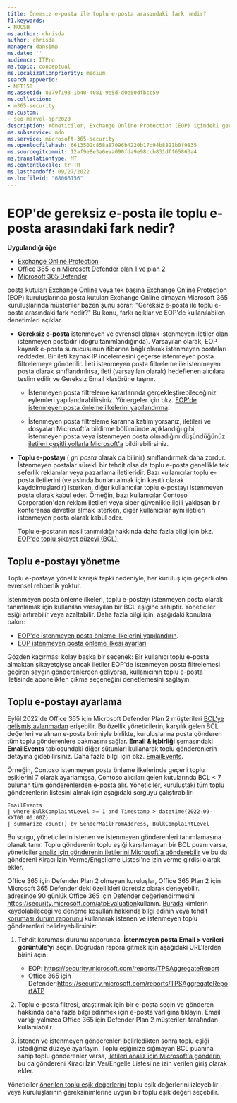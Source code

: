 ```yaml
---
title: Önemsiz e-posta ile toplu e-posta arasındaki fark nedir?
f1.keywords:
- NOCSH
ms.author: chrisda
author: chrisda
manager: dansimp
ms.date: ''
audience: ITPro
ms.topic: conceptual
ms.localizationpriority: medium
search.appverid:
- MET150
ms.assetid: 8079f193-1b40-4081-9e5d-d0e50dfbcc59
ms.collection:
- m365-security
ms.custom:
- seo-marvel-apr2020
description: Yöneticiler, Exchange Online Protection (EOP) içindeki gereksiz e-posta (istenmeyen posta) ile toplu e-posta (gri posta) arasındaki farklar hakkında bilgi edinebilir.
ms.subservice: mdo
ms.service: microsoft-365-security
ms.openlocfilehash: 6613502c858a87096b4220b17d94b8821b0f9835
ms.sourcegitcommit: 12af9e8e3a6eaa090fda9e98ccb831dff65863a4
ms.translationtype: MT
ms.contentlocale: tr-TR
ms.lasthandoff: 09/27/2022
ms.locfileid: "68066156"
---
```

# <a name="whats-the-difference-between-junk-email-and-bulk-email-in-eop"></a>EOP'de gereksiz e-posta ile toplu e-posta arasındaki fark nedir?

**Uygulandığı öğe**
- [Exchange Online Protection](exchange-online-protection-overview.md)
- [Office 365 için Microsoft Defender plan 1 ve plan 2](defender-for-office-365.md)
- [Microsoft 365 Defender](../defender/microsoft-365-defender.md)

posta kutuları Exchange Online veya tek başına Exchange Online Protection (EOP) kuruluşlarında posta kutuları Exchange Online olmayan Microsoft 365 kuruluşlarında müşteriler bazen şunu sorar: "Gereksiz e-posta ile toplu e-posta arasındaki fark nedir?" Bu konu, farkı açıklar ve EOP'de kullanılabilen denetimleri açıklar.

- **Gereksiz e-posta** istenmeyen ve evrensel olarak istenmeyen iletiler olan istenmeyen postadır (doğru tanımlandığında). Varsayılan olarak, EOP kaynak e-posta sunucusunun itibarına bağlı olarak istenmeyen postaları reddeder. Bir ileti kaynak IP incelemesini geçerse istenmeyen posta filtrelemeye gönderilir. İleti istenmeyen posta filtreleme ile istenmeyen posta olarak sınıflandırılırsa, ileti (varsayılan olarak) hedeflenen alıcılara teslim edilir ve Gereksiz Email klasörüne taşınır.

  - İstenmeyen posta filtreleme kararlarında gerçekleştirebileceğiniz eylemleri yapılandırabilirsiniz. Yönergeler için bkz. [EOP'de istenmeyen posta önleme ilkelerini yapılandırma](configure-your-spam-filter-policies.md).

  - İstenmeyen posta filtreleme kararına katılmıyorsanız, iletileri ve dosyaları Microsoft'a bildirme bölümünde açıklandığı gibi, istenmeyen posta veya istenmeyen posta olmadığını düşündüğünüz [iletileri çeşitli yollarla Microsoft'a](report-junk-email-messages-to-microsoft.md) bildirebilirsiniz.

- **Toplu e-postayı** ( _gri posta_ olarak da bilinir) sınıflandırmak daha zordur. İstenmeyen postalar sürekli bir tehdit olsa da toplu e-posta genellikle tek seferlik reklamlar veya pazarlama iletileridir. Bazı kullanıcılar toplu e-posta iletilerini (ve aslında bunları almak için kasıtlı olarak kaydolmuşlardır) isterken, diğer kullanıcılar toplu e-postayı istenmeyen posta olarak kabul eder. Örneğin, bazı kullanıcılar Contoso Corporation'dan reklam iletileri veya siber güvenlikle ilgili yaklaşan bir konferansa davetler almak isterken, diğer kullanıcılar aynı iletileri istenmeyen posta olarak kabul eder.

  Toplu e-postanın nasıl tanımıldığı hakkında daha fazla bilgi için bkz. [EOP'de toplu şikayet düzeyi (BCL).](bulk-complaint-level-values.md)

## <a name="how-to-manage-bulk-email"></a>Toplu e-postayı yönetme

Toplu e-postaya yönelik karışık tepki nedeniyle, her kuruluş için geçerli olan evrensel rehberlik yoktur.

İstenmeyen posta önleme ilkeleri, toplu e-postayı istenmeyen posta olarak tanımlamak için kullanılan varsayılan bir BCL eşiğine sahiptir. Yöneticiler eşiği artırabilir veya azaltabilir. Daha fazla bilgi için, aşağıdaki konulara bakın:

- [EOP'de istenmeyen posta önleme ilkelerini yapılandırın](configure-your-spam-filter-policies.md).
- [EOP istenmeyen posta önleme ilkesi ayarları](recommended-settings-for-eop-and-office365.md#eop-anti-spam-policy-settings)

Gözden kaçırması kolay başka bir seçenek: Bir kullanıcı toplu e-posta almaktan şikayetçiyse ancak iletiler EOP'de istenmeyen posta filtrelemesi geçiren saygın gönderenlerden geliyorsa, kullanıcının toplu e-posta iletisinde abonelikten çıkma seçeneğini denetlemesini sağlayın.

## <a name="how-to-tune-bulk-email"></a>Toplu e-postayı ayarlama

Eylül 2022'de Office 365 için Microsoft Defender Plan 2 müşterileri [BCL'ye gelişmiş avlanmadan](/microsoft-365/security/defender/advanced-hunting-overview) erişebilir. Bu özellik yöneticilerin, karşılık gelen BCL değerleri ve alınan e-posta birimiyle birlikte, kuruluşlarına posta gönderen tüm toplu gönderenlere bakmasını sağlar. **Email & işbirliği** şemasındaki **EmailEvents** tablosundaki diğer sütunları kullanarak toplu gönderenlerin detayına gidebilirsiniz. Daha fazla bilgi için bkz. [EmailEvents](/microsoft-365/security/defender/advanced-hunting-emailevents-table).

Örneğin, Contoso istenmeyen posta önleme ilkelerinde geçerli toplu eşiklerini 7 olarak ayarlamışsa, Contoso alıcıları gelen kutularında BCL \< 7 bulunan tüm gönderenlerden e-posta alır. Yöneticiler, kuruluştaki tüm toplu gönderenlerin listesini almak için aşağıdaki sorguyu çalıştırabilir:

```console
EmailEvents
| where BulkComplaintLevel >= 1 and Timestamp > datetime(2022-09-XXT00:00:00Z)
| summarize count() by SenderMailFromAddress, BulkComplaintLevel
```

Bu sorgu, yöneticilerin istenen ve istenmeyen gönderenleri tanımlamasına olanak tanır. Toplu gönderenin toplu eşiği karşılamayan bir BCL puanı varsa, yöneticiler [analiz için gönderenin iletilerini Microsoft'a gönderebilir](allow-block-email-spoof.md#use-the-microsoft-365-defender-portal-to-create-allow-entries-for-domains-and-email-addresses-in-the-submissions-portal) ve bu da göndereni Kiracı İzin Verme/Engelleme Listesi'ne izin verme girdisi olarak ekler.

Office 365 için Defender Plan 2 olmayan kuruluşlar, Office 365 Plan 2 için Microsoft 365 Defender'deki özellikleri ücretsiz olarak deneyebilir. adresinde 90 günlük Office 365 için Defender değerlendirmesini <https://security.microsoft.com/atpEvaluation>kullanın. [Burada](try-microsoft-defender-for-office-365.md) kimlerin kaydolabileceği ve deneme koşulları hakkında bilgi edinin veya tehdit [koruması durum raporunu](view-email-security-reports.md#threat-protection-status-report) kullanarak istenen ve istenmeyen toplu gönderenleri belirleyebilirsiniz:

1. Tehdit koruması durumu raporunda, **İstenmeyen posta Email \> verileri görüntüle'yi** seçin. Doğrudan rapora gitmek için aşağıdaki URL'lerden birini açın:

   - EOP: <https://security.microsoft.com/reports/TPSAggregateReport>
   - Office 365 için Defender:<https://security.microsoft.com/reports/TPSAggregateReportATP>

2. Toplu e-posta filtresi, araştırmak için bir e-posta seçin ve gönderen hakkında daha fazla bilgi edinmek için e-posta varlığına tıklayın. Email varlığı yalnızca Office 365 için Defender Plan 2 müşterileri tarafından kullanılabilir.

3. İstenen ve istenmeyen gönderenleri belirledikten sonra toplu eşiği istediğiniz düzeye ayarlayın. Toplu eşiğinize sığmayan BCL puanına sahip toplu gönderenler varsa, [iletileri analiz için Microsoft'a gönderin](allow-block-email-spoof.md#use-the-microsoft-365-defender-portal-to-create-allow-entries-for-domains-and-email-addresses-in-the-submissions-portal); bu da göndereni Kiracı İzin Ver/Engelle Listesi'ne izin verilen giriş olarak ekler.

Yöneticiler [önerilen toplu eşik değerlerini](/microsoft-365/security/office-365-security/recommended-settings-for-eop-and-office365.md#anti-spam-anti-malware-and-anti-phishing-protection-in-eop) toplu eşik değerlerini izleyebilir veya kuruluşlarının gereksinimlerine uygun bir toplu eşik değeri seçebilir.

